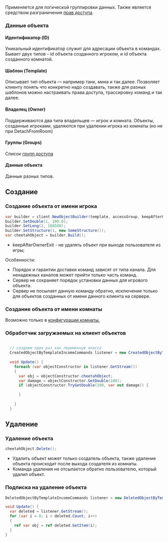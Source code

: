 Применяется для логической группировки данных. Также является средством
разграничения [прав доступа](/components/relay/configuration/permissions/).

### Данные объекта

#### Идентификатор (ID)

Уникальный идентификатор служит для адресации объекта в командах. Бывает двух типов - id объекта созданного игроком, и
id объекта созданного комнатой.

#### Шаблон (Template)

Описывает тип объекта — например танк, мина и так далее. Позволяет клиенту понять что конкретно надо создавать, также
для разных шаблонов можно настраивать права доступа, трассировку команд и так далее.

#### Владелец (Owner)

Поддерживаются два типа владельцев — игрок и комната. Объекты, созданные игроками, удаляются при удалении игрока из
комнаты (но не при DetachFromRoom)

#### Группы (Groups)

Список [групп доступа](/components/relay/configuration/permissions/)

#### Данные объекта

Данные разных типов.

## Создание

### Создание объекта от имени игрока

```csharp    
var builder = client.NewObjectBuilder(template, accessGroup, keepAfterOwnerExit);
builder.SetDouble(1, 100.0);
builder.SetLong(2, 100500);
builder.SetStructure(1, new SomeStructure());
var cheetahObject = builder.Build();
```

- keepAfterOwnerExit - не удалять объект при выходе пользователя из игры; 

Особенности:

- Порядок и гарантии доставки команд зависят от типа канала. Для ненадежных каналов может прийти только часть команд.
- Сервер не сохраняет порядок установки данных для игрового объекта.
- Сервер не посылает данную команду обратно, исключение только для объектов созданных от имени данного клиента на
  сервере.

### Создание объекта от имени комнаты

Возможно только в [конфигурации комнаты.](/components/relay/configuration/room/)

### Обработчик загружаемых на клиент объектов

```csharp
  
  // создаем один раз как переменную класса
  CreatedObjectByTemplateIncomeCommands listener = new CreatedObjectByTemplateIncomeCommands(client, template);
  
  void Update() {
    foreach (var objectConstructor in listener.GetStream())
    {
      var obj = objectConstructor.cheetahObject;
      var damage = objectConstructor.GetDouble(100);
      if (objectConstructor.TryGetDouble(100, var out damage)) {
      
      }
      
    }
  }
```

## Удаление

### Удаление объекта

```csharp
cheetahObject.Delete();
```

- Удалить объект может только создатель объекта, также удаление объекта происходит после выхода создателя из комнаты.
- Команда удаления не отсылается обратно пользователю, который удалил объект.

### Подписка на удаление объекта

```csharp
DeletedObjectByTemplateIncomeCommands listener = new DeletedObjectByTemplateIncomeCommands(client, template);

void Update() {
  var deleted = listener.GetStream();
  for (var i = 0; i < deleted.Count; i++)
  {
    ref var obj = ref deleted.GetItem(i);
  }
}        
```